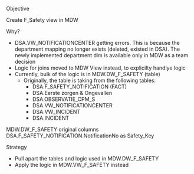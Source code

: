 Objective

Create F_Safety view in MDW

Why?

- DSA.VW_NOTIFICATIONCENTER getting errors. This is because the department mapping no longer exists (deleted, existed in DSA). The newly implemented department dim is available only in MDW as a team decision
- Logic for joins moved to MDW View instead, to explicilty handlye logic
- Currently, bulk of the logic is in MDW.DW_F_SAFETY (table)
  - Originally, the table is taking from the following tables:
    - DSA.F_SAFETY_NOTIFICATION (FACT)
    - DSA.Eerste zorgen & Ongevallen
    - DSA.OBSERVATIE_CPM_S
    - DSA.VW_NOTIFICATIONCENTER
    - DSA.VW_INCIDENT
    - DSA.INCIDENT

MDW.DW_F_SAFETY original columns
DSA.F_SAFETY_NOTIFICATION.NotificationNo as Safety_Key


Strategy

- Pull apart the tables and logic used in MDW.DW_F_SAFETY
- Apply the logic in MDW.VW_F_SAFETY instead